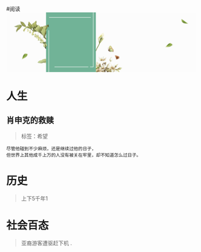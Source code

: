 #阅读
![](images/book.png)
# 人生
## 肖申克的救赎
>标签：希望

	尽管他碰到不少麻烦，还是继续过他的日子，
	但世界上其他成千上万的人没有被关在牢里，却不知道怎么过日子。


# 历史
>上下5千年1


# 社会百态
>亚裔游客遭驱赶下机
.